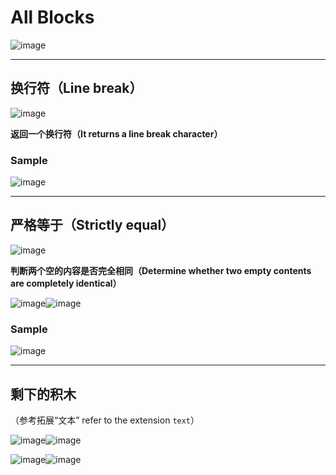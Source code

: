 # All Blocks
![image](https://github.com/user-attachments/assets/d375a004-d22e-4059-9cae-3bd44a446b2b)

---

## 换行符（Line break）
![image](https://github.com/user-attachments/assets/3158199c-3611-474e-9a9c-3c41ff92fdee)

**返回一个换行符（It returns a line break character）**
### Sample
![image](https://github.com/user-attachments/assets/a93d869b-615c-4613-b53d-ab9e92042884)

---

## 严格等于（Strictly equal）
![image](https://github.com/user-attachments/assets/c6310905-a64e-4ef8-b402-6238613b183d)

**判断两个空的内容是否完全相同（Determine whether two empty contents are completely identical）**

![image](https://github.com/user-attachments/assets/7a074d65-69d6-49df-baa0-3b6a73216c44)![image](https://github.com/user-attachments/assets/5135b3ad-5634-41b8-8dc2-f0e768ebef7c)
### Sample
![image](https://github.com/user-attachments/assets/1a715dd1-7215-4d1d-9ee2-a550b6ba10c6)

---

## 剩下的积木
（参考拓展“文本”     refer to the extension `text`）

![image](https://github.com/user-attachments/assets/dac706a2-93c7-4717-a029-3312c258ac70)![image](https://github.com/user-attachments/assets/45be471b-6234-4c39-86fe-0a8a2a0b992f)

![image](https://github.com/user-attachments/assets/2a13c78a-b04c-4af7-81ab-452d614626ab)![image](https://github.com/user-attachments/assets/97d386d5-779d-46fa-ad2e-eea2ee0e36fb)



